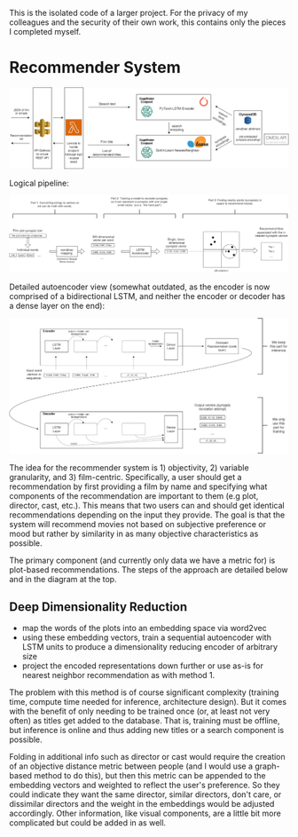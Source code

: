 This is the isolated code of a larger project. For the privacy of my colleagues and the security of their own work, this contains only the pieces I completed myself. 

# Recommender System

![alt text](diagrams/true_representation.png?raw=true)

Logical pipeline:

![alt text](diagrams/main_diagram.png?raw=true)

Detailed autoencoder view (somewhat outdated, as the encoder is now comprised of a bidirectional LSTM, 
and neither the encoder or decoder has a dense layer on the end):

![alt text](diagrams/inset_diagram.png?raw=true)

The idea for the recommender system is 1) objectivity, 2) variable granularity, and 3) film-centric.
Specifically, a user should get a recommendation by first providing a film by name and specifying what components
of the recommendation are important to them (e.g plot, director, cast, etc.). This means that two users can and 
should get identical recommendations depending on the input they provide. The goal is that the system will 
recommend movies not based on subjective preference or mood but rather by similarity in as many objective
characteristics as possible. 

The primary component (and currently only data we have a metric for) is plot-based recommendations. The steps of 
the approach are detailed below and in the diagram at the top.



## Deep Dimensionality Reduction
 - map the words of the plots into an embedding space via word2vec
 - using these embedding vectors, train a sequential autoencoder with LSTM units to produce a dimensionality
   reducing encoder of arbitrary size
 - project the encoded representations down further or use as-is for nearest neighbor recommendation as with method 1.

The problem with this method is of course significant complexity (training time, compute time needed for
inference, architecture design). But it comes with the benefit of only needing to be trained once (or, at least 
not very often) as titles get added to the database. That is, training must be offline, but inference is online
and thus adding new titles or a search component is possible.

Folding in additional info such as director or cast would require the creation of an objective distance metric between 
people (and I would use a graph-based method to do this), but then this metric can be appended to the embedding 
vectors and weighted to reflect the user's preference. So they could indicate they want the same director, similar 
directors, don't care, or dissimilar directors and the weight in the embeddings would be adjusted accordingly. Other 
information, like visual components, are a little bit more complicated but could be added in as well.




